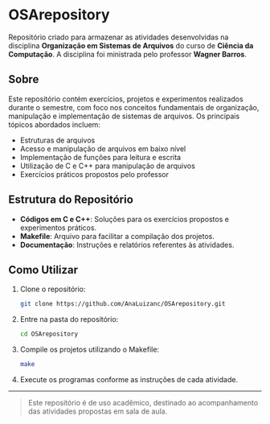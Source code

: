 # OSArepository

Repositório criado para armazenar as atividades desenvolvidas na disciplina **Organização em Sistemas de Arquivos** do curso de **Ciência da Computação**. A disciplina foi ministrada pelo professor **Wagner Barros**.

## Sobre

Este repositório contém exercícios, projetos e experimentos realizados durante o semestre, com foco nos conceitos fundamentais de organização, manipulação e implementação de sistemas de arquivos. Os principais tópicos abordados incluem:

- Estruturas de arquivos
- Acesso e manipulação de arquivos em baixo nível
- Implementação de funções para leitura e escrita
- Utilização de C e C++ para manipulação de arquivos
- Exercícios práticos propostos pelo professor

## Estrutura do Repositório

- **Códigos em C e C++**: Soluções para os exercícios propostos e experimentos práticos.
- **Makefile**: Arquivo para facilitar a compilação dos projetos.
- **Documentação**: Instruções e relatórios referentes às atividades.

## Como Utilizar

1. Clone o repositório:
   ```bash
   git clone https://github.com/AnaLuizanc/OSArepository.git
   ```
2. Entre na pasta do repositório:
   ```bash
   cd OSArepository
   ```
3. Compile os projetos utilizando o Makefile:
   ```bash
   make
   ```
4. Execute os programas conforme as instruções de cada atividade.
---

> Este repositório é de uso acadêmico, destinado ao acompanhamento das atividades propostas em sala de aula.
